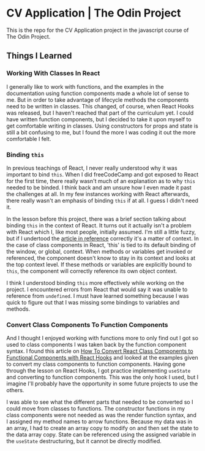 # CV Application | The Odin Project

This is the repo for the CV Application project in the javascript course of The Odin Project.

## Things I Learned

### Working With Classes In React

I generally like to work with functions, and the examples in the documentation using function components made a whole lot of sense to me.  But in order to take advantage of lifecycle methods the components need to be written in classes.  This changed, of course, when React Hooks was released, but I haven't reached that part of the curriculum yet.  I could have written function components, but I decided to take it upon myself to get comfortable writing in classes.  Using constructors for props and state is still a bit confusing to me, but I found the more I was coding it out the more comfortable I felt.

### Binding `this`

In previous teachings of React, I never really understood why it was important to bind `this`.  When I did freeCodeCamp and got exposed to React for the first time, there really wasn't much of an explanation as to why `this` needed to be binded.  I think back and am unsure how I even made it past the challenges at all.  In my few instances working with React afterwards, there really wasn't an emphasis of binding `this` if at all.  I guess I didn't need it.

In the lesson before this project, there was a brief section talking about binding `this` in the context of React.  It turns out it actually isn't a problem with React which I, like most people, initially assumed.  I'm still a little fuzzy, but if I undertood the [article in reference](https://www.freecodecamp.org/news/this-is-why-we-need-to-bind-event-handlers-in-class-components-in-react-f7ea1a6f93eb/) correctly it's a matter of context.  In the case of class components in React, 'this' is tied to its default binding of the window, or global, context.  When methods or variables get invoked or referenced, the component doesn't know to stay in its context and looks at the top context level.  If these methods or variables are explicitly bound to `this`, the component will correctly reference its own object context.

I think I understood binding `this` more effectively while working on the project.  I encountered errors from React that would say it was unable to reference from `undefined`.  I must have learned something because I was quick to figure out that I was missing some bindings to variables and methods.

### Convert Class Components To Function Components

And I thought I enjoyed working with functions more to only find out I got so used to class components I was taken back by the function component syntax.  I found this article on [How To Convert React Class Components to Functional Components with React Hooks](https://www.digitalocean.com/community/tutorials/five-ways-to-convert-react-class-components-to-functional-components-with-react-hooks) and looked at the examples given to convert my class components to function components.  Having gone through the lesson on React Hooks, I got practice implementing `useState` and converting to function components.  This was the only hook I used, but I imagine I'll probably have the opportunity in some future projects to use the others.

I was able to see what the different parts that needed to be converted so I could move from classes to functions.  The constructor functions in my class components were not needed as was the render function syntax, and I assigned my method names to arrow functions.  Because my data was in an array, I had to create an array copy to modify on and then set the state to the data array copy.  State can be referenced using the assigned variable in the `useState` destructuring, but it cannot be directly modified.